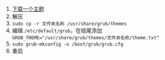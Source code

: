 1. [下载一个主题](https://www.gnome-look.org/browse?cat=109&ord=latest)
2. 解压
3. `sudo cp -r 文件夹名称 /usr/share/grub/themes`
4. 编辑 `/etc/default/grub`，在结尾添加 `GRUB_THEME="/usr/share/grub/themes/文件夹名称/theme.txt"`
5. `sudo grub-mkconfig -o /boot/grub/grub.cfg`
6. 重启